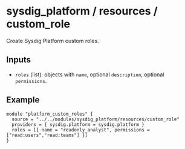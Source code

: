 # sysdig_platform / resources / custom_role

Create Sysdig Platform custom roles.

## Inputs
- `roles` (list): objects with `name`, optional `description`, optional `permissions`.

## Example
```hcl
module "platform_custom_roles" {
  source = "../../modules/sysdig_platform/resources/custom_role"
  providers = { sysdig.platform = sysdig.platform }
  roles = [{ name = "readonly_analyst", permissions = ["read:users","read:teams"] }]
}
